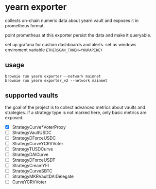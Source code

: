 # yearn exporter

collects on-chain numeric data about yearn vault and exposes it in prometheus format.

point prometheus at this exporter persist the data and make it queryable.

set up grafana for custom dashboards and alerts.
set as windows enviroment variable `ETHERSCAN_TOKEN=YOURAPIKEY`


## usage

```
brownie run yearn exporter --network mainnet
brownie run yearn exporter_v2 --network mainnet 
```

## supported vaults

the goal of the project is to collect advanced metrics about vaults and strategies.
if a strategy type is not marked here, only basic metrics are exposed.

- [x] StrategyCurve*VoterProxy
- [ ] StrategyVaultUSDC
- [ ] StrategyDForceUSDC
- [ ] StrategyCurveYCRVVoter
- [ ] StrategyTUSDCurve
- [ ] StrategyDAICurve
- [ ] StrategyDForceUSDT
- [ ] StrategyCreamYFI
- [ ] StrategyCurveSBTC
- [ ] StrategyMKRVaultDAIDelegate
- [ ] CurveYCRVVoter
